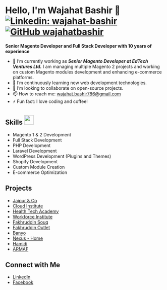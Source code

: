 # Hello, I'm Wajahat Bashir 👋  [![Linkedin: wajahat-bashir](https://img.shields.io/badge/-wajahat-bashir?style=flat-square&logo=Linkedin&logoColor=white&link=https://www.linkedin.com/in/wajahat-bashir/)](https://www.linkedin.com/in/wajahat-bashir/) [![GitHub wajahatbashir](https://img.shields.io/github/followers/wajahatbashir?label=follow&style=social)](https://github.com/wajahatbashir)

**Senior Magento Developer and Full Stack Developer with 10 years of experience**


- 🔭 I’m currently working as **<em>Senior Magento Developer at EdTech Ventures Ltd.</em>** I am managing multiple Magento 2 projects and working on custom Magento modules development and enhancing e-commerce platforms.
- 🌱 I’m continuously learning new web development technologies.
- 👯 I’m looking to collaborate on open-source projects.
- 📫 How to reach me: wajahat.bashir786@gmail.com
- ⚡ Fun fact: I love coding and coffee!

## Skills <img src="https://media.giphy.com/media/WUlplcMpOCEmTGBtBW/giphy.gif" width="30">
- Magento 1 & 2 Development
- Full Stack Development
- PHP Development
- Laravel Development
- WordPress Development (Plugins and Themes)
- Shopify Development
- Custom Module Creation
- E-commerce Optimization

## Projects
- [Jaipur & Co](https://shop.jaipurandco.com/)
- [Cloud Institute](https://www.cloudinstitute.io/)
- [Health Tech Academy](https://www.healthtechacademy.org/)
- [Workforce Institute](https://workforceinstitute.io/)
- [Fakhruddin Souq](http://www.fakhruddinsouq.com/)
- [Fakhruddin Outlet](https://www.fakhruddinoutlet.com/)
- [Banyo](https://www.banyo.co.uk/)
- [Nexus - Home](https://nexus-home.com/)
- [Hamidi](https://hamidi.ae/)
- [ARMAF](https://armaf.com.pk/)

## Connect with Me
- [LinkedIn](https://linkedin.com/in/wajahatbashir)
- [Facebook](https://www.facebook.com/engrwb)
